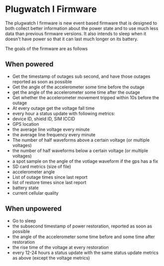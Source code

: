 Plugwatch I Firmware
====================

The plugwatch I firmware is new event based firmware that is designed to both
collect better information about the power state and to use much less data than previous
firmware versions. It also intends to sleep when it doesn't have power so that it can last
much longer on its battery. 

The goals of the firmware are as follows

## When powered
 - Get the timestamp of outages sub second, and have those outages reported as soon as possible
 - Get the angle of the accelerometer some time before the outage
 - get the angle of the accelerometer some time after the outage
 - Get whether the accelerometer movement tripped within 10s before the outage
 - At every outage get the voltage fall time
 - every hour a status update with following metrics:
  - device ID, shield ID, SIM ICCID
  - GPS location
  - the average line voltage every minute
  - the average line frequency every minute
  - The number of half waveforms above a certain voltage (or multiple voltages)
  - the number of half waveforms below a certain voltage (or multiple voltages)
  - a spot sample on the angle of the votlage waveform if the gps has a fix
  - SD card metrics (size of file)
  - accelerometer angle
  - List of outage times since last report
  - list of restore times since last report
  - battery state
  - current cellular quality

## When unpowered
  - Go to sleep
  - the subsecond timestamp of power restoration, reported as soon as possible
  - the angle of the accelerometer some time before and some time after restoration
  - the rise time of the voltage at every restoration
  - every 12-24 hours a status update with the same status update metrics as above (except the voltage metrics)
